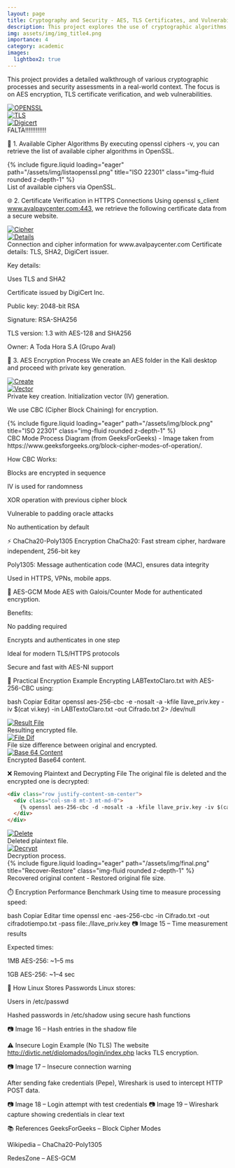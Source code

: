 ```yaml
---
layout: page
title: Cryptography and Security - AES, TLS Certificates, and Vulnerability Assessment
description: This project explores the use of cryptographic algorithms, focusing on AES encryption, TLS certificate verification, and the vulnerabilities that arise from insecure data transmission. It includes a step-by-step guide on AES encryption, certification checks, and web security analysis.
img: assets/img/img_title4.png
importance: 4
category: academic
images:
  lightbox2: true
---
```



This project provides a detailed walkthrough of various cryptographic processes and security assessments in a real-world context. The focus is on AES encryption, TLS certificate verification, and web vulnerabilities.

<div class="row text-center">
  <div class="col-sm mt-3 mt-md-0">
    <a href="/assets/img/open.png" data-lightbox="standards" data-title="OPENSSL">
      <img src="/assets/img/open.png" alt="OPENSSL" class="img-fluid rounded z-depth-1" />
    </a>
  </div>
  <div class="col-sm mt-3 mt-md-0">
    <a href="/assets/img/tls.png" data-lightbox="standards" data-title="TLS">
      <img src="/assets/img/tls.png" alt="TLS" class="img-fluid rounded z-depth-1" />
    </a>
  </div>
  <div class="col-sm mt-3 mt-md-0">
    <a href="/assets/img/digi.png" data-lightbox="standards" data-title="Digicert">
      <img src="/assets/img/digi.png" alt="Digicert" class="img-fluid rounded z-depth-1" />
    </a>
  </div>
</div>

<div class="caption">
    FALTA!!!!!!!!!!!!
</div>

🔐 1. Available Cipher Algorithms
By executing openssl ciphers -v, you can retrieve the list of available cipher algorithms in OpenSSL.

<div class="row mt-4">
    <div class="col-sm mt-3 mt-md-0">
        {% include figure.liquid loading="eager" path="/assets/img/listaopenssl.png" title="ISO 22301" class="img-fluid rounded z-depth-1" %}
    </div>
</div>
<div class="caption">
   List of available ciphers via OpenSSL.
</div>



🌐 2. Certificate Verification in HTTPS Connections
Using openssl s_client www.avalpaycenter.com:443, we retrieve the following certificate data from a secure website.

<div class="row mt-4">
  <div class="col-sm mt-3 mt-md-0">
    <a href="/assets/img/cipher.png" data-lightbox="standards2" data-title="Cipher">
      <img src="/assets/img/cipher.png" alt="Cipher" class="img-fluid rounded z-depth-1" />
    </a>
  </div>
</div>
<div class="row mt-4">
  <div class="col-sm mt-3 mt-md-0">
    <a href="/assets/img/details.png" data-lightbox="standards2" data-title="Details">
      <img src="/assets/img/details.png" alt="Details" class="img-fluid rounded z-depth-1" />
    </a>
  </div>
</div>
<div class="caption">
   Connection and cipher information for www.avalpaycenter.com
   Certificate details: TLS, SHA2, DigiCert issuer.
</div>

Key details:

Uses TLS and SHA2

Certificate issued by DigiCert Inc.

Public key: 2048-bit RSA

Signature: RSA-SHA256

TLS version: 1.3 with AES-128 and SHA256

Owner: A Toda Hora S.A (Grupo Aval)

📁 3. AES Encryption Process
We create an AES folder in the Kali desktop and proceed with private key generation.

<div class="row mt-4">
  <div class="col-sm mt-3 mt-md-0">
    <a href="/assets/img/createaes.png" data-lightbox="standards3" data-title="Create">
      <img src="/assets/img/createaes.png" alt="Create" class="img-fluid rounded z-depth-1" />
    </a>
  </div>
</div>
<div class="row mt-4">
  <div class="col-sm mt-3 mt-md-0">
    <a href="/assets/img/initaes.png" data-lightbox="standards3" data-title="Vector">
      <img src="/assets/img/initaes.png" alt="Vector" class="img-fluid rounded z-depth-1" />
    </a>
  </div>
</div>
<div class="caption">
   Private key creation.
   Initialization vector (IV) generation.
</div>

We use CBC (Cipher Block Chaining) for encryption.

<div class="row mt-4">
    <div class="col-sm mt-3 mt-md-0">
        {% include figure.liquid loading="eager" path="/assets/img/block.png" title="ISO 22301" class="img-fluid rounded z-depth-1" %}
    </div>
</div>
<div class="caption">
   CBC Mode Process Diagram (from GeeksForGeeks) - Image taken from https://www.geeksforgeeks.org/block-cipher-modes-of-operation/.
</div>

How CBC Works:

Blocks are encrypted in sequence

IV is used for randomness

XOR operation with previous cipher block

Vulnerable to padding oracle attacks

No authentication by default

⚡ ChaCha20-Poly1305 Encryption
ChaCha20: Fast stream cipher, hardware independent, 256-bit key

Poly1305: Message authentication code (MAC), ensures data integrity

Used in HTTPS, VPNs, mobile apps.

🔄 AES-GCM Mode
AES with Galois/Counter Mode for authenticated encryption.

Benefits:

No padding required

Encrypts and authenticates in one step

Ideal for modern TLS/HTTPS protocols

Secure and fast with AES-NI support

📂 Practical Encryption Example
Encrypting LABTextoClaro.txt with AES-256-CBC using:

bash
Copiar
Editar
openssl aes-256-cbc -e -nosalt -a -kfile llave_priv.key -iv $(cat vi.key) -in LABTextoClaro.txt -out Cifrado.txt 2> /dev/null

<div class="row text-center">
  <div class="col-sm mt-3 mt-md-0">
    <a href="/assets/img/result.png" data-lightbox="standards4" data-title="Result File">
      <img src="/assets/img/result.png" alt="Result File" class="img-fluid rounded z-depth-1" />
    </a>
  </div>
  <div class="caption">
   Resulting encrypted file.
  </div>
  <div class="col-sm mt-3 mt-md-0">
    <a href="/assets/img/dif.png" data-lightbox="standards4" data-title="File Dif">
      <img src="/assets/img/dif.png" alt="File Dif" class="img-fluid rounded z-depth-1" />
    </a>
  </div>
  <div class="caption">
   File size difference between original and encrypted.
  </div>
  <div class="col-sm mt-3 mt-md-0">
    <a href="/assets/img/base64.png" data-lightbox="standards4" data-title="Base 64 Content">
      <img src="/assets/img/base64.png" alt="Base 64 Content" class="img-fluid rounded z-depth-1" />
    </a>
  </div>
  <div class="caption">
   Encrypted Base64 content.
  </div>
</div>

❌ Removing Plaintext and Decrypting File
The original file is deleted and the encrypted one is decrypted:

```html
<div class="row justify-content-sm-center">
  <div class="col-sm-8 mt-3 mt-md-0">
    {% openssl aes-256-cbc -d -nosalt -a -kfile llave_priv.key -iv $(cat vi.key) -in Cifrado.txt -out descifrado.txt 2> /dev/null %}
  </div>
</div>
```

<div class="row mt-4">
  <div class="col-sm mt-3 mt-md-0">
    <a href="/assets/img/remove.png" data-lightbox="standards5" data-title="Delete">
      <img src="/assets/img/remove.png" alt="Delete" class="img-fluid rounded z-depth-1" />
    </a>
  </div>
</div>
<div class="caption">
  Deleted plaintext file.
</div>
<div class="row mt-4">
  <div class="col-sm mt-3 mt-md-0">
    <a href="/assets/img/decrypt.png" data-lightbox="standards5" data-title="Decrypt">
      <img src="/assets/img/decrypt.png" alt="Decrypt" class="img-fluid rounded z-depth-1" />
    </a>
  </div>
</div>
<div class="caption">
   Decryption process.
</div>

<div class="row mt-4">
    <div class="col-sm mt-3 mt-md-0">
        {% include figure.liquid loading="eager" path="/assets/img/final.png" title="Recover-Restore" class="img-fluid rounded z-depth-1" %}
    </div>
</div>
<div class="caption">
   Recovered original content - Restored original file size.
</div>

⏱️ Encryption Performance Benchmark
Using time to measure processing speed:

bash
Copiar
Editar
time openssl enc -aes-256-cbc -in Cifrado.txt -out cifradotiempo.txt -pass file:./llave_priv.key
📷 Image 15 – Time measurement results

Expected times:

1MB AES-256: ~1–5 ms

1GB AES-256: ~1–4 sec

🔑 How Linux Stores Passwords
Linux stores:

Users in /etc/passwd

Hashed passwords in /etc/shadow using secure hash functions

📷 Image 16 – Hash entries in the shadow file

⚠️ Insecure Login Example (No TLS)
The website http://divtic.net/diplomados/login/index.php lacks TLS encryption.

📷 Image 17 – Insecure connection warning

After sending fake credentials (Pepe), Wireshark is used to intercept HTTP POST data.

📷 Image 18 – Login attempt with test credentials
📷 Image 19 – Wireshark capture showing credentials in clear text

📚 References
GeeksForGeeks – Block Cipher Modes

Wikipedia – ChaCha20-Poly1305

RedesZone – AES-GCM
